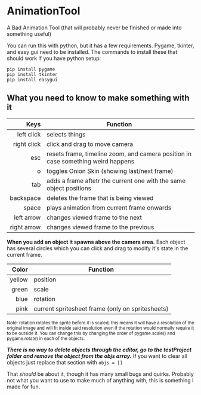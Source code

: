 # AnimationTool
A Bad Animation Tool (that will probably never be finished or made into something useful)

You can run this with python, but it has a few requirements. Pygame, tkinter, and easy gui need to be installed. The commands to install these that should work if you have python setup:
```
pip install pygame
pip install tkinter
pip install easygui
```

## What you need to know to make something with it

| Keys | Function |
|-----:|---------------|
|left click|selects things|
|right click|click and drag to move camera|
|esc|resets frame, timeline zoom, and camera position in case something weird happens|
|     o|toggles Onion Skin (showing last/next frame)               |
|     tab|adds a frame aftetr the current one with the same object positions          |
|    backspace |deletes the frame that is being viewed               |
|space|plays animation from current frame onwards|
|left arrow|changes viewed frame to the next|
|right arrow|changes viewed frame to the previous|

**When you add an object it spawns above the camera area.**
Each object has several circles which you can click and drag to modify it's state in the current frame.

| Color | Function |
|-----:|---------------|
|yellow|position|
|green|scale|
|blue|rotation|
|pink|current spritesheet frame (only on spritesheets)|

<sub>Note: rotation rotates the sprite before it is scaled, this means it will have a resolution of the original image and will fit inside said resolution even if the rotation would normally require it to be outside it. You can change this by changing the order of pygame.scale() and pygame.rotate) in each of the objects.</sub>

***There is no way to delete objects through the editor, go to the testProject folder and remove the object from the objs array.***
If you want to clear all objects just replace that section with ```objs = []```

That *should* be about it, though it has many small bugs and quirks. Probably not what you want to use to make much of anything with, this is something I made for fun.
